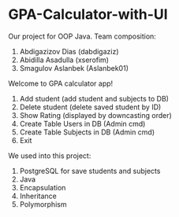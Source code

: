 # GPA-Calculator-with-UI
Our project for OOP Java.
Team composition:
1. Abdigazizov Dias (dabdigaziz)
2. Abidilla Asadulla (xserofim)
3. Smagulov Aslanbek (Aslanbek01)

Welcome to GPA calculator app!
1. Add student (add student and subjects to DB)
2. Delete student (delete saved student by ID)
3. Show Rating (displayed by downcasting order)
4. Create Table Users in DB (Admin cmd)
5. Create Table Subjects in DB (Admin cmd)
6. Exit

We used into this project:
1. PostgreSQL for save students and subjects
2. Java
3. Encapsulation
4. Inheritance
5. Polymorphism

